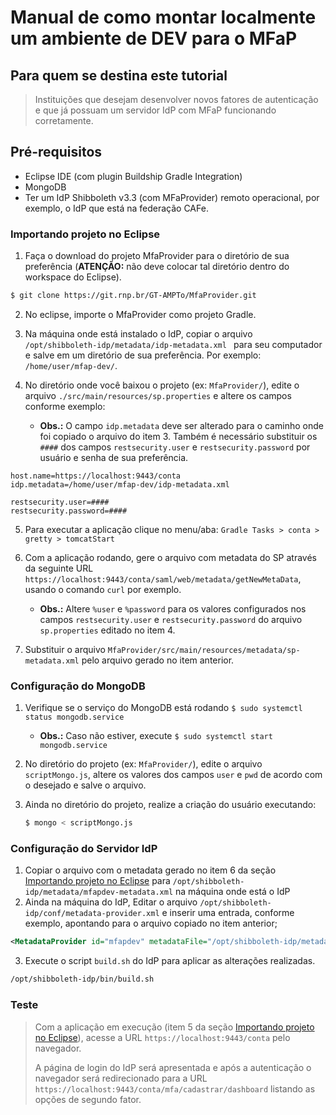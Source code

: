 # Manual de como montar localmente um ambiente de DEV para o MFaP

## Para quem se destina este tutorial
> Instituições que desejam desenvolver novos fatores de autenticação e que já possuam um servidor IdP com MFaP funcionando corretamente.

## Pré-requisitos

* Eclipse IDE (com plugin Buildship Gradle Integration)
* MongoDB
* Ter um IdP Shibboleth v3.3 (com MFaProvider) remoto operacional, por exemplo, o IdP que está na federação CAFe.

### Importando projeto no Eclipse
1. Faça o download do projeto MfaProvider para o diretório de sua preferência (**ATENÇÃO:**  não deve colocar tal diretório dentro do workspace do Eclipse).

```bash
$ git clone https://git.rnp.br/GT-AMPTo/MfaProvider.git
```

2. No eclipse, importe o MfaProvider como projeto Gradle. 

3. Na máquina onde está instalado o IdP, copiar o arquivo `/opt/shibboleth-idp/metadata/idp-metadata.xml `  para seu computador e salve em um diretório de sua preferência. Por exemplo: `/home/user/mfap-dev/`.

4. No diretório onde você baixou o projeto (ex: `MfaProvider/`), edite o arquivo `./src/main/resources/sp.properties` e altere os campos conforme exemplo:

	* **Obs.:** O campo `idp.metadata` deve ser alterado para o caminho onde foi copiado o arquivo do item 3. Também é necessário substituir os `####` dos campos `restsecurity.user` e `restsecurity.password` por usuário e senha de sua preferência. 

```properties
host.name=https://localhost:9443/conta 
idp.metadata=/home/user/mfap-dev/idp-metadata.xml

restsecurity.user=####
restsecurity.password=####
```

5. Para executar a aplicação clique no menu/aba: `Gradle Tasks > conta > gretty > tomcatStart`

6. Com a aplicação rodando, gere o arquivo com metadata do SP através da seguinte URL `https://localhost:9443/conta/saml/web/metadata/getNewMetaData`, usando o comando `curl` por exemplo.
	* **Obs.:** Altere `%user` e `%password`  para os valores configurados nos campos `restsecurity.user` e `restsecurity.password` do  arquivo `sp.properties` editado no item 4. 

7. Substituir o arquivo `MfaProvider/src/main/resources/metadata/sp-metadata.xml` pelo arquivo gerado no item anterior.

### Configuração do MongoDB

1. Verifique se o serviço do MongoDB está rodando `$ sudo systemctl status mongodb.service`

	* **Obs.:** Caso não estiver, execute `$ sudo systemctl start mongodb.service`

2. No diretório do projeto (ex: `MfaProvider/`), edite o arquivo `scriptMongo.js`, altere os valores dos campos `user` e `pwd` de acordo com o desejado e salve o arquivo.

3. Ainda no diretório do projeto, realize a criação do usuário executando:
   ```bash
   $ mongo < scriptMongo.js
   ```

### Configuração do Servidor IdP

1. Copiar o arquivo com o metadata gerado no item 6 da seção [Importando projeto no Eclipse](###importando-projeto-no-eclipse) para `/opt/shibboleth-idp/metadata/mfapdev-metadata.xml` na máquina onde está o IdP
2. Ainda na máquina do IdP, Editar o arquivo `/opt/shibboleth-idp/conf/metadata-provider.xml` e inserir uma entrada, conforme exemplo, apontando para o arquivo copiado no item anterior;
```xml
<MetadataProvider id="mfapdev" metadataFile="/opt/shibboleth-idp/metadata/mfapdev-metadata.xml" xsi:type="FilesystemMetadataProvider" />
```


3. Execute o script `build.sh` do IdP para aplicar as alterações realizadas.
```bash
/opt/shibboleth-idp/bin/build.sh
```

### Teste

> Com a aplicação em execução (item 5 da seção [Importando projeto no Eclipse](###importando-projeto-no-eclipse)), acesse a URL `https://localhost:9443/conta` pelo navegador. 
>
> A página de login do IdP será apresentada e após a autenticação o navegador será redirecionado para a URL `https://localhost:9443/conta/mfa/cadastrar/dashboard` listando as opções de segundo fator.
